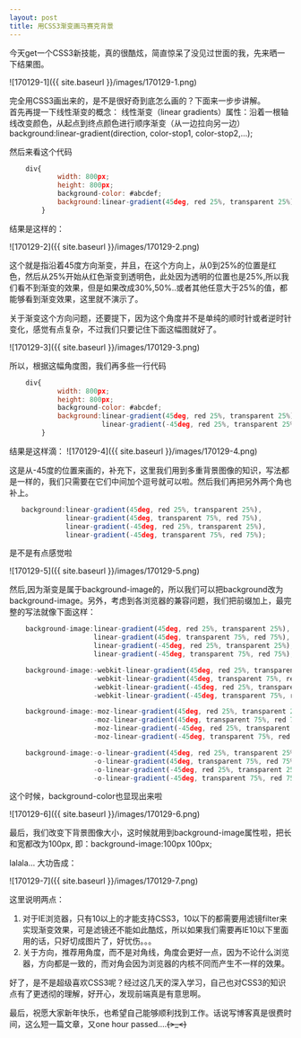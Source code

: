 ```yaml
---
layout: post
title: 用CSS3渐变画马赛克背景
---
```


今天get一个CSS3新技能，真的很酷炫，简直惊呆了没见过世面的我，先来晒一下结果图。

![170129-1]({{ site.baseurl }}/images/170129-1.png)

完全用CSS3画出来的，是不是很好奇到底怎么画的？下面来一步步讲解。  
首先再提一下线性渐变的概念：
线性渐变（linear gradients）属性：沿着一根轴线改变颜色，从起点到终点颜色进行顺序渐变（从一边拉向另一边）
background:linear-gradient(direction, color-stop1, color-stop2,...);

然后来看这个代码
~~~javascript
    div{
        	width: 800px;
        	height: 800px;
        	background-color: #abcdef;
        	background:linear-gradient(45deg, red 25%, transparent 25%)；
        }
~~~

结果是这样的：

![170129-2]({{ site.baseurl }}/images/170129-2.png)  

这个就是指沿着45度方向渐变，并且，在这个方向上，从0到25%的位置是红色，然后从25%开始从红色渐变到透明色，此处因为透明的位置也是25%,所以我们看不到渐变的效果，但是如果改成30%,50%..或者其他任意大于25%的值，都能够看到渐变效果，这里就不演示了。  

关于渐变这个方向问题，还要提下，因为这个角度并不是单纯的顺时针或者逆时针变化，感觉有点复杂，不过我们只要记住下面这幅图就好了。  

![170129-3]({{ site.baseurl }}/images/170129-3.png)  

所以，根据这幅角度图，我们再多些一行代码

~~~javascript
    div{
        	width: 800px;
        	height: 800px;
        	background-color: #abcdef;
        	background:linear-gradient(45deg, red 25%, transparent 25%),
        	           linear-gradient(-45deg, red 25%, transparent 25%);
        }
~~~

结果是这样滴：
![170129-4]({{ site.baseurl }}/images/170129-4.png)  

这是从-45度的位置来画的，补充下，这里我们用到多重背景图像的知识，写法都是一样的，我们只需要在它们中间加个逗号就可以啦。然后我们再把另外两个角也补上。

~~~javascript
   background:linear-gradient(45deg, red 25%, transparent 25%),
        	  linear-gradient(45deg, transparent 75%, red 75%), 
        	  linear-gradient(-45deg, red 25%, transparent 25%),
        	  linear-gradient(-45deg, transparent 75%, red 75%);
~~~

是不是有点感觉啦

![170129-5]({{ site.baseurl }}/images/170129-5.png)  

然后,因为渐变是属于background-image的，所以我们可以把background改为background-image。另外，考虑到各浏览器的兼容问题，我们把前缀加上，最完整的写法就像下面这样：

~~~javascript
    background-image:linear-gradient(45deg, red 25%, transparent 25%),
		             linear-gradient(45deg, transparent 75%, red 75%), 
		             linear-gradient(-45deg, red 25%, transparent 25%),
		             linear-gradient(-45deg, transparent 75%, red 75%);

	background-image:-webkit-linear-gradient(45deg, red 25%, transparent 25%), 
	                 -webkit-linear-gradient(45deg, transparent 75%, red 75%), 
	                 -webkit-linear-gradient(-45deg, red 25%, transparent 25%), 
	                 -webkit-linear-gradient(-45deg, transparent 75%, red 75%);

	background-image:-moz-linear-gradient(45deg, red 25%, transparent 25%), 
	                 -moz-linear-gradient(45deg, transparent 75%, red 75%), 
	                 -moz-linear-gradient(-45deg, red 25%, transparent 25%), 
	                 -moz-linear-gradient(-45deg, transparent 75%, red 75%);

	background-image:-o-linear-gradient(45deg, red 25%, transparent 25%), 
	                 -o-linear-gradient(45deg, transparent 75%, red 75%), 
	                 -o-linear-gradient(-45deg, red 25%, transparent 25%), 
	                 -o-linear-gradient(-45deg, transparent 75%, red 75%);
~~~

这个时候，background-color也显现出来啦

![170129-6]({{ site.baseurl }}/images/170129-6.png)  

最后，我们改变下背景图像大小，这时候就用到background-image属性啦，把长和宽都改为100px, 即：background-image:100px 100px;

lalala... 大功告成：

![170129-7]({{ site.baseurl }}/images/170129-7.png)   

这里说明两点：  

1. 对于IE浏览器，只有10以上的才能支持CSS3，10以下的都需要用滤镜filter来实现渐变效果，可是滤镜还不能如此酷炫，所以如果我们需要再IE10以下里面用的话，只好切成图片了，好忧伤。。。  
2. 关于方向，推荐用角度，而不是对角线，角度会更好一点，因为不论什么浏览器，方向都是一致的，而对角会因为浏览器的内核不同而产生不一样的效果。  

好了，是不是超级喜欢CSS3呢？经过这几天的深入学习，自己也对CSS3的知识点有了更透彻的理解，好开心，发现前端真是有意思啊。  

最后，祝愿大家新年快乐，也希望自己能够顺利找到工作。话说写博客真是很费时间，这么短一篇文章，又one hour passed....~~~~(>_<)~~~~